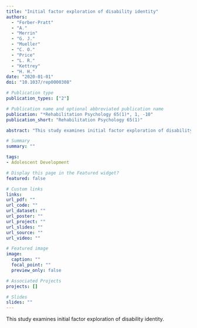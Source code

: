 ```yaml
---
title: "Initial factor exploration of disability identity"
authors:
  - "Forber-Pratt"
  - "A."
  - "Merrin"
  - "G. J."
  - "Mueller"
  - "C. O."
  - "Price"
  - "L. R."
  - "Kettrey"
  - "H. H."
date: "2020-01-01"
doi: "10.1037/rep0000308"

# Publication type
publication_types: ["2"]

# Publication name and optional abbreviated publication name
publication: "*Rehabilitation Psychology 65(1)*, 1, -10"
publication_short: "Rehabilitation Psychology 65(1)"

abstract: "This study examines initial factor exploration of disability identity."

# Summary
summary: ""

tags:
- Adolescent Development

# Display this page in the Featured widget?
featured: false

# Custom links
links:
url_pdf: ""
url_code: ""
url_dataset: ""
url_poster: ""
url_project: ""
url_slides: ""
url_source: ""
url_video: ""

# Featured image
image:
  caption: ""
  focal_point: ""
  preview_only: false

# Associated Projects
projects: []

# Slides
slides: ""
---
```


This study examines initial factor exploration of disability identity.
